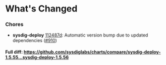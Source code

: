 # What's Changed

### Chores
- **sysdig-deploy** [112487d](https://github.com/sysdiglabs/charts/commit/112487d14aea2b03c29d35ee5294b02c8eeab683): Automatic version bump due to updated dependencies ([#910](https://github.com/sysdiglabs/charts/issues/910))

#### Full diff: https://github.com/sysdiglabs/charts/compare/sysdig-deploy-1.5.55...sysdig-deploy-1.5.56
